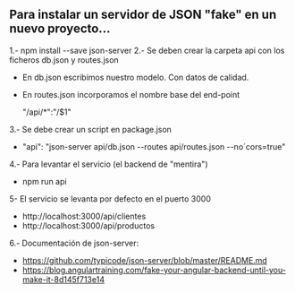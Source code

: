 ## Para instalar un servidor de JSON "fake" en un nuevo proyecto...

1.- npm install --save json-server
2.- Se deben crear la carpeta api con los ficheros db.json y routes.json

- En db.json escribimos nuestro modelo. Con datos de calidad.
- En routes.json incorporamos el nombre base del end-point

   "/api/*":"/$1"

3.- Se debe crear un script en package.json

- "api": "json-server api/db.json --routes api/routes.json --no´cors=true"

4.- Para levantar el servicio (el backend de "mentira")

- npm run api

5- El servicio se levanta por defecto en el puerto 3000

- http://localhost:3000/api/clientes
- http://localhost:3000/api/productos

6.- Documentación de json-server:

 - https://github.com/typicode/json-server/blob/master/README.md
 - https://blog.angulartraining.com/fake-your-angular-backend-until-you-make-it-8d145f713e14
